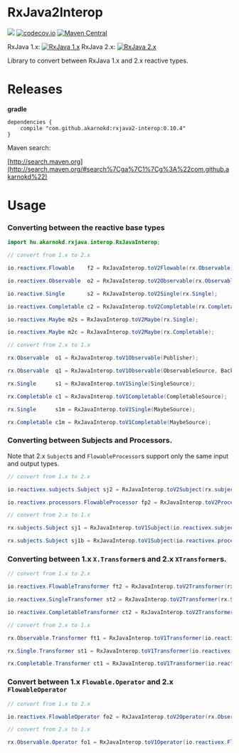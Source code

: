 # RxJava2Interop


<a href='https://travis-ci.org/akarnokd/RxJava2Interop/builds'><img src='https://travis-ci.org/akarnokd/RxJava2Interop.svg?branch=master'></a>
[![codecov.io](http://codecov.io/github/akarnokd/RxJava2Interop/coverage.svg?branch=master)](http://codecov.io/github/akarnokd/RxJava2Interop?branch=master)
[![Maven Central](https://maven-badges.herokuapp.com/maven-central/com.github.akarnokd/rxjava2-interop/badge.svg)](https://maven-badges.herokuapp.com/maven-central/com.github.akarnokd/rxjava2-interop)

RxJava 1.x: [![RxJava 1.x](https://maven-badges.herokuapp.com/maven-central/io.reactivex/rxjava/badge.svg)](https://maven-badges.herokuapp.com/maven-central/maven-central/io.reactivex/rxjava)
RxJava 2.x: [![RxJava 2.x](https://maven-badges.herokuapp.com/maven-central/io.reactivex.rxjava2/rxjava/badge.svg)](https://maven-badges.herokuapp.com/maven-central/io.reactivex.rxjava2/rxjava)

Library to convert between RxJava 1.x and 2.x reactive types.

# Releases


**gradle**

```
dependencies {
    compile "com.github.akarnokd:rxjava2-interop:0.10.4"
}
```


Maven search:

[http://search.maven.org](http://search.maven.org/#search%7Cga%7C1%7Cg%3A%22com.github.akarnokd%22)

# Usage

### Converting between the reactive base types

```java
import hu.akarnokd.rxjava.interop.RxJavaInterop;

// convert from 1.x to 2.x

io.reactivex.Flowable    f2 = RxJavaInterop.toV2Flowable(rx.Observable);

io.reactivex.Observable  o2 = RxJavaInterop.toV2Observable(rx.Observable);

io.reactive.Single       s2 = RxJavaInterop.toV2Single(rx.Single);

io.reactivex.Completable c2 = RxJavaInterop.toV2Completable(rx.Completable);

io.reactivex.Maybe m2s = RxJavaInterop.toV2Maybe(rx.Single);

io.reactivex.Maybe m2c = RxJavaInterop.toV2Maybe(rx.Completable);

// convert from 2.x to 1.x

rx.Observable  o1 = RxJavaInterop.toV1Observable(Publisher);

rx.Observable  q1 = RxJavaInterop.toV1Observable(ObservableSource, BackpressureStrategy);

rx.Single      s1 = RxJavaInterop.toV1Single(SingleSource);

rx.Completable c1 = RxJavaInterop.toV1Completable(CompletableSource);

rx.Single      s1m = RxJavaInterop.toV1Single(MaybeSource);

rx.Completable c1m = RxJavaInterop.toV1Completable(MaybeSource);
```

### Converting between Subjects and Processors. 

Note that 2.x `Subject`s and `FlowableProcessor`s support only the same input and output types.

```java
// convert from 1.x to 2.x

io.reactivex.subjects.Subject sj2 = RxJavaInterop.toV2Subject(rx.subjects.Subject);

io.reactivex.processors.FlowableProcessor fp2 = RxJavaInterop.toV2Processor(rx.subjects.Subject);

// convert from 2.x to 1.x

rx.subjects.Subject sj1 = RxJavaInterop.toV1Subject(io.reactivex.subjects.Subject);

rx.subjects.Subject sj1b = RxJavaInterop.toV1Subject(io.reactivex.processors.FlowableProcessor);
```

### Converting between 1.x `X.Transformer`s and 2.x `XTransformer`s.

```java
// convert from 1.x to 2.x

io.reactivex.FlowableTransformer ft2 = RxJavaInterop.toV2Transformer(rx.Observable.Transformer);

io.reactivex.SingleTransformer st2 = RxJavaInterop.toV2Transformer(rx.Single.Transformer);

io.reactivex.CompletableTransformer ct2 = RxJavaInterop.toV2Transformer(rx.Completable.Transformer);

// convert from 2.x to 1.x

rx.Observable.Transformer ft1 = RxJavaInterop.toV1Transformer(io.reactivex.FlowableTransformer);

rx.Single.Transformer st1 = RxJavaInterop.toV1Transformer(io.reactivex.SingleTransformer);

rx.Completable.Transformer ct1 = RxJavaInterop.toV1Transformer(io.reactivex.CompletableTransformer);
```

### Convert between 1.x `Flowable.Operator` and 2.x `FlowableOperator`

```java
// convert from 1.x to 2.x

io.reactivex.FlowableOperator fo2 = RxJavaInterop.toV2Operator(rx.Observable.Operator);

// convert from 2.x to 1.x

rx.Observable.Operator fo1 = RxJavaInterop.toV1Operator(io.reactivex.FlowableOperator);
```
